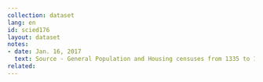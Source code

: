 ```yaml
---
collection: dataset
lang: en
id: scied176
layout: dataset
notes: 
- date: Jan. 16, 2017
  text: Source - General Population and Housing censuses from 1335 to 1390 and current population survey 1370 <br /> Table Description <br /> Literacy rate, the rate of 6 years and more educated population divided by total population of 6 years and over 100 times the number obtained. <br /> census years 1335 and 1345 the percentage of literacy for the population of 7 years of age is calculated. <br /> source for information </a> literacy rate of the population aged 6 years and older urban areas from 1335 to 1390 <a href = 'http & # 58; // www.amar.org.ir/Portals/0/PropertyAgent/ 461 / Files / 2856 / basavadi_6sale% 20-shahri.xls '> source for information </a> literacy rate of the population aged 6 and more rural areas from 1335 to 1390 <a href =' http & # 58; // www. amar.org.ir/Portals/0/PropertyAgent/461/Files/2857/basavadi_6sale%20-roostaee.xls'>
related:
---
```

